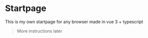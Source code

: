 # Startpage

This is my own startpage for any browser made in vue 3 + typescript

> More instructions later
